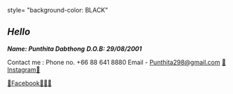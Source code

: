 style= "background-color: BLACK"
## ***Hello***

***Name: Punthita Dabthong***
***D.O.B: 29/08/2001***

Contact me :
Phone no. +66 88 641 8880
Email - Punthita298@gmail.com
<a href="https://www.instagram.com/tk_ccb/">🌈Instagram🌟</a>
</div>
<a href="https://www.facebook.com/profile.php?id=100014594763804">🤖Facebook👩🏻‍💻</a>
</div>